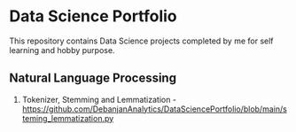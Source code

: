 # Data Science Portfolio
This repository contains Data Science projects completed by me for self learning and hobby purpose.

## Natural Language Processing
1. Tokenizer, Stemming and Lemmatization - https://github.com/DebanjanAnalytics/DataSciencePortfolio/blob/main/steming_lemmatization.py
